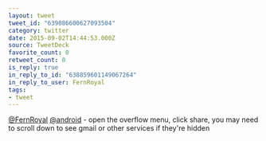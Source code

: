 ```yaml
---
layout: tweet
tweet_id: "639086600627093504"
category: twitter
date: 2015-09-02T14:44:53.000Z
source: TweetDeck
favorite_count: 0
retweet_count: 0
is_reply: true
in_reply_to_id: "638859601149067264"
in_reply_to_user: FernRoyal
tags:
- tweet
---
```


[@FernRoyal](https://twitter.com/@FernRoyal) [@android](https://twitter.com/@android) - open the overflow menu, click share, you may need to scroll down to see gmail or other services if they're hidden
